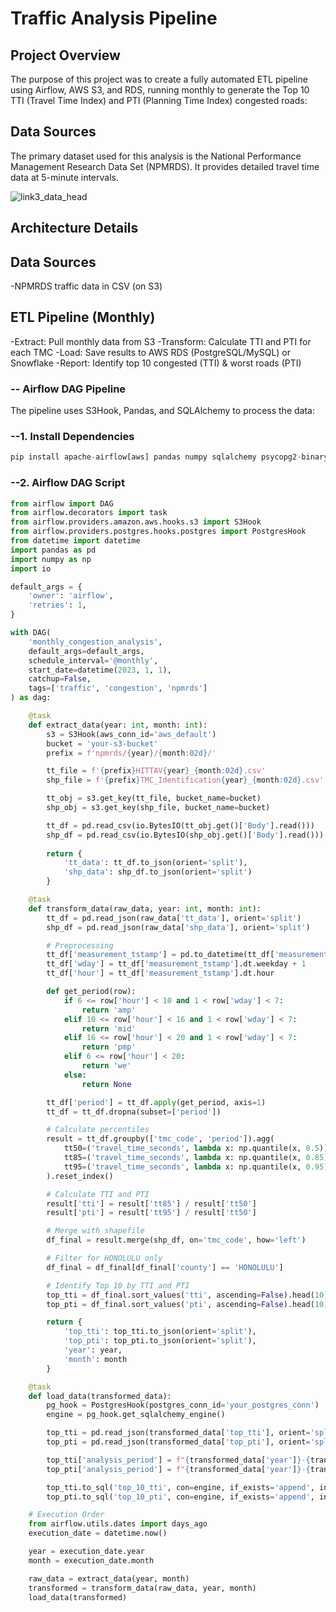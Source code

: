 # Traffic Analysis Pipeline

## Project Overview

The purpose of this project was to create a fully automated ETL pipeline using Airflow, AWS S3, and RDS, running monthly to generate the Top 10 TTI (Travel Time Index) and PTI (Planning Time Index) congested roads:

## Data Sources

The primary dataset used for this analysis is the National Performance Management Research Data Set (NPMRDS). It provides detailed travel time data at 5-minute intervals. 

![link3_data_head](https://github.com/user-attachments/assets/1c8bcfc0-ee93-45cf-8836-b937906bf884)

## Architecture Details
## Data Sources
-NPMRDS traffic data in CSV (on S3)

## ETL Pipeline (Monthly)
-Extract: Pull monthly data from S3
-Transform: Calculate TTI and PTI for each TMC
-Load: Save results to AWS RDS (PostgreSQL/MySQL) or Snowflake
-Report: Identify top 10 congested (TTI) & worst roads (PTI)

### -- Airflow DAG Pipeline
The pipeline uses S3Hook, Pandas, and SQLAlchemy to process the data:

### --1. Install Dependencies
```python
pip install apache-airflow[aws] pandas numpy sqlalchemy psycopg2-binary
```
### --2. Airflow DAG Script
```python
from airflow import DAG
from airflow.decorators import task
from airflow.providers.amazon.aws.hooks.s3 import S3Hook
from airflow.providers.postgres.hooks.postgres import PostgresHook
from datetime import datetime
import pandas as pd
import numpy as np
import io

default_args = {
    'owner': 'airflow',
    'retries': 1,
}

with DAG(
    'monthly_congestion_analysis',
    default_args=default_args,
    schedule_interval='@monthly',
    start_date=datetime(2023, 1, 1),
    catchup=False,
    tags=['traffic', 'congestion', 'npmrds']
) as dag:

    @task
    def extract_data(year: int, month: int):
        s3 = S3Hook(aws_conn_id='aws_default')
        bucket = 'your-s3-bucket'
        prefix = f'npmrds/{year}/{month:02d}/'

        tt_file = f'{prefix}HITTAV{year}_{month:02d}.csv'
        shp_file = f'{prefix}TMC_Identification{year}_{month:02d}.csv'

        tt_obj = s3.get_key(tt_file, bucket_name=bucket)
        shp_obj = s3.get_key(shp_file, bucket_name=bucket)

        tt_df = pd.read_csv(io.BytesIO(tt_obj.get()['Body'].read()))
        shp_df = pd.read_csv(io.BytesIO(shp_obj.get()['Body'].read()))
        
        return {
            'tt_data': tt_df.to_json(orient='split'),
            'shp_data': shp_df.to_json(orient='split')
        }

    @task
    def transform_data(raw_data, year: int, month: int):
        tt_df = pd.read_json(raw_data['tt_data'], orient='split')
        shp_df = pd.read_json(raw_data['shp_data'], orient='split')

        # Preprocessing
        tt_df['measurement_tstamp'] = pd.to_datetime(tt_df['measurement_tstamp'])
        tt_df['wday'] = tt_df['measurement_tstamp'].dt.weekday + 1
        tt_df['hour'] = tt_df['measurement_tstamp'].dt.hour

        def get_period(row):
            if 6 <= row['hour'] < 10 and 1 < row['wday'] < 7:
                return 'amp'
            elif 10 <= row['hour'] < 16 and 1 < row['wday'] < 7:
                return 'mid'
            elif 16 <= row['hour'] < 20 and 1 < row['wday'] < 7:
                return 'pmp'
            elif 6 <= row['hour'] < 20:
                return 'we'
            else:
                return None

        tt_df['period'] = tt_df.apply(get_period, axis=1)
        tt_df = tt_df.dropna(subset=['period'])

        # Calculate percentiles
        result = tt_df.groupby(['tmc_code', 'period']).agg(
            tt50=('travel_time_seconds', lambda x: np.quantile(x, 0.5)),
            tt85=('travel_time_seconds', lambda x: np.quantile(x, 0.85)),
            tt95=('travel_time_seconds', lambda x: np.quantile(x, 0.95)),
        ).reset_index()

        # Calculate TTI and PTI
        result['tti'] = result['tt85'] / result['tt50']
        result['pti'] = result['tt95'] / result['tt50']

        # Merge with shapefile
        df_final = result.merge(shp_df, on='tmc_code', how='left')

        # Filter for HONOLULU only
        df_final = df_final[df_final['county'] == 'HONOLULU']

        # Identify Top 10 by TTI and PTI
        top_tti = df_final.sort_values('tti', ascending=False).head(10)
        top_pti = df_final.sort_values('pti', ascending=False).head(10)

        return {
            'top_tti': top_tti.to_json(orient='split'),
            'top_pti': top_pti.to_json(orient='split'),
            'year': year,
            'month': month
        }

    @task
    def load_data(transformed_data):
        pg_hook = PostgresHook(postgres_conn_id='your_postgres_conn')
        engine = pg_hook.get_sqlalchemy_engine()

        top_tti = pd.read_json(transformed_data['top_tti'], orient='split')
        top_pti = pd.read_json(transformed_data['top_pti'], orient='split')

        top_tti['analysis_period'] = f"{transformed_data['year']}-{transformed_data['month']:02d}"
        top_pti['analysis_period'] = f"{transformed_data['year']}-{transformed_data['month']:02d}"

        top_tti.to_sql('top_10_tti', con=engine, if_exists='append', index=False)
        top_pti.to_sql('top_10_pti', con=engine, if_exists='append', index=False)

    # Execution Order
    from airflow.utils.dates import days_ago
    execution_date = datetime.now()

    year = execution_date.year
    month = execution_date.month

    raw_data = extract_data(year, month)
    transformed = transform_data(raw_data, year, month)
    load_data(transformed)
```

